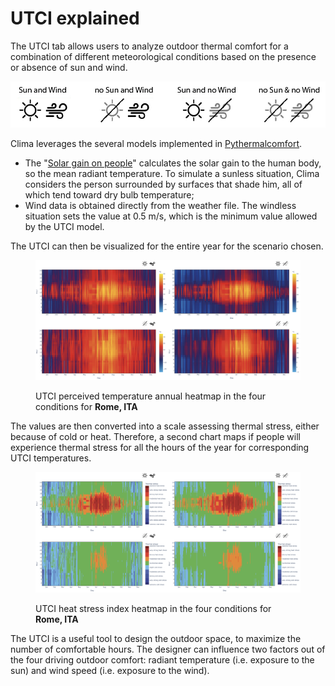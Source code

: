 # UTCI explained

The UTCI tab allows users to analyze outdoor thermal comfort for a combination of different meteorological conditions based on the presence or absence of sun and wind.

![Logos highlighting the different scenarios which can be displayed in Clima](<../../../.gitbook/assets/UTCI 01-01.jpg>)

Clima leverages the several models implemented in [Pythermalcomfort](https://pythermalcomfort.readthedocs.io/en/latest/).

* The "[Solar gain on people](https://pythermalcomfort.readthedocs.io/en/latest/reference/pythermalcomfort.html#solar-gain-on-people)" calculates the solar gain to the human body, so the mean radiant temperature. To simulate a sunless situation, Clima considers the person surrounded by surfaces that shade him, all of which tend toward dry bulb temperature;
* Wind data is obtained directly from the weather file. The windless situation sets the value at 0.5 m/s, which is the minimum value allowed by the UTCI model.

The UTCI can then be visualized for the entire year for the scenario chosen.

<figure><img src="../../../.gitbook/assets/Perceived T copia.png" alt=""><figcaption><p>UTCI perceived temperature annual heatmap in the four conditions for <strong>Rome, ITA</strong></p></figcaption></figure>

The values are then converted into a scale assessing thermal stress, either because of cold or heat. Therefore, a second chart maps if people will experience thermal stress for all the hours of the year for corresponding UTCI temperatures.

<figure><img src="../../../.gitbook/assets/UTCI Index copia.png" alt=""><figcaption><p>UTCI heat stress index heatmap in the four conditions for <strong>Rome, ITA</strong></p></figcaption></figure>

The UTCI is a useful tool to design the outdoor space, to maximize the number of comfortable hours. The designer can influence two factors out of the four driving outdoor comfort: radiant temperature (i.e. exposure to the sun) and wind speed (i.e. exposure to the wind).